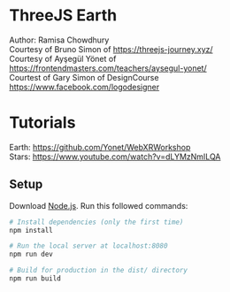 # ThreeJS Earth
Author: Ramisa Chowdhury<br />
Courtesy of Bruno Simon of https://threejs-journey.xyz/<br />
Courtesy of Ayşegül Yönet of https://frontendmasters.com/teachers/aysegul-yonet/<br />
Courtest of Gary Simon of DesignCourse https://www.facebook.com/logodesigner<br />

# Tutorials
Earth: https://github.com/Yonet/WebXRWorkshop<br />
Stars: https://www.youtube.com/watch?v=dLYMzNmILQA

## Setup
Download [Node.js](https://nodejs.org/en/download/).
Run this followed commands:

``` bash
# Install dependencies (only the first time)
npm install

# Run the local server at localhost:8080
npm run dev

# Build for production in the dist/ directory
npm run build
```
